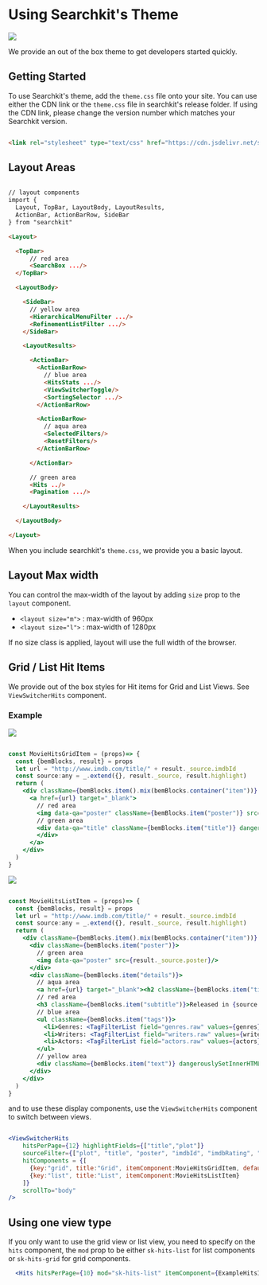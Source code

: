 # Using Searchkit's Theme

<img src="./../assets/searchkit-theme.png"/>

We provide an out of the box theme to get developers started quickly.

## Getting Started

To use Searchkit's theme, add the `theme.css` file onto your site. You can use either the CDN link or the `theme.css` file in searchkit's release folder. If using the CDN link, please change the version number which matches your Searchkit version.

```html

<link rel="stylesheet" type="text/css" href="https://cdn.jsdelivr.net/searchkit/2.0.0/theme.css">

```

## Layout Areas

```html

// layout components
import {
  Layout, TopBar, LayoutBody, LayoutResults,
  ActionBar, ActionBarRow, SideBar
} from "searchkit"

<Layout>

  <TopBar>
      // red area
      <SearchBox .../>
  </TopBar>

  <LayoutBody>

    <SideBar>
      // yellow area
      <HierarchicalMenuFilter .../>
      <RefinementListFilter .../>
    </SideBar>

    <LayoutResults>

      <ActionBar>
        <ActionBarRow>
          // blue area
          <HitsStats .../>
          <ViewSwitcherToggle/>
          <SortingSelector .../>
        </ActionBarRow>

        <ActionBarRow>
          // aqua area
          <SelectedFilters/>
          <ResetFilters/>
        </ActionBarRow>

      </ActionBar>

      // green area
      <Hits ../>
      <Pagination .../>

    </LayoutResults>

  </LayoutBody>

</Layout>
```

When you include searchkit's `theme.css`, we provide you a basic layout.

## Layout Max width
You can control the max-width of the layout by adding `size` prop to the `layout` component.

* `<layout size="m">` : max-width of 960px
* `<layout size="l">` : max-width of 1280px

If no size class is applied, layout will use the full width of the browser.

## Grid / List Hit Items
We provide out of the box styles for Hit items for Grid and List Views. See `ViewSwitcherHits` component.

### Example

<img src="./../assets/grid-view.jpg"/>

```jsx

const MovieHitsGridItem = (props)=> {
  const {bemBlocks, result} = props
  let url = "http://www.imdb.com/title/" + result._source.imdbId
  const source:any = _.extend({}, result._source, result.highlight)
  return (
    <div className={bemBlocks.item().mix(bemBlocks.container("item"))} data-qa="hit">
      <a href={url} target="_blank">
        // red area
        <img data-qa="poster" className={bemBlocks.item("poster")} src={source.poster} width="170" height="240"/>
        // green area
        <div data-qa="title" className={bemBlocks.item("title")} dangerouslySetInnerHTML={{__html:source.title}}>
        </div>
      </a>
    </div>
  )
}

```

<img src="./../assets/list-view.jpg"/>

```jsx

const MovieHitsListItem = (props)=> {
  const {bemBlocks, result} = props
  let url = "http://www.imdb.com/title/" + result._source.imdbId
  const source:any = _.extend({}, result._source, result.highlight)
  return (
    <div className={bemBlocks.item().mix(bemBlocks.container("item"))} data-qa="hit">
      <div className={bemBlocks.item("poster")}>
        // green area
        <img data-qa="poster" src={result._source.poster}/>
      </div>
      <div className={bemBlocks.item("details")}>
        // aqua area
        <a href={url} target="_blank"><h2 className={bemBlocks.item("title")} dangerouslySetInnerHTML={{__html:source.title}}></h2></a>
        // red area
        <h3 className={bemBlocks.item("subtitle")}>Released in {source.year}, rated {source.imdbRating}/10</h3>
        // blue area
        <ul className={bemBlocks.item("tags")}>
          <li>Genres: <TagFilterList field="genres.raw" values={genres} /></li>
          <li>Writers: <TagFilterList field="writers.raw" values={writers} /></li>
          <li>Actors: <TagFilterList field="actors.raw" values={actors} /></li>
        </ul>
        // yellow area
        <div className={bemBlocks.item("text")} dangerouslySetInnerHTML={{__html:source.plot}}></div>
      </div>
    </div>
  )
}

```

and to use these display components, use the `ViewSwitcherHits` component to switch between views.

```jsx

<ViewSwitcherHits
    hitsPerPage={12} highlightFields={["title","plot"]}
    sourceFilter={["plot", "title", "poster", "imdbId", "imdbRating", "year"]}
    hitComponents = {[
      {key:"grid", title:"Grid", itemComponent:MovieHitsGridItem, defaultOption:true},
      {key:"list", title:"List", itemComponent:MovieHitsListItem}
    ]}
    scrollTo="body"
/>
```

## Using one view type

If you only want to use the grid view or list view, you need to specify on the `hits` component, the `mod` prop to be either `sk-hits-list` for list components or `sk-hits-grid` for grid components.

```jsx
  <Hits hitsPerPage={10} mod="sk-hits-list" itemComponent={ExampleHitsItem}/>
```
